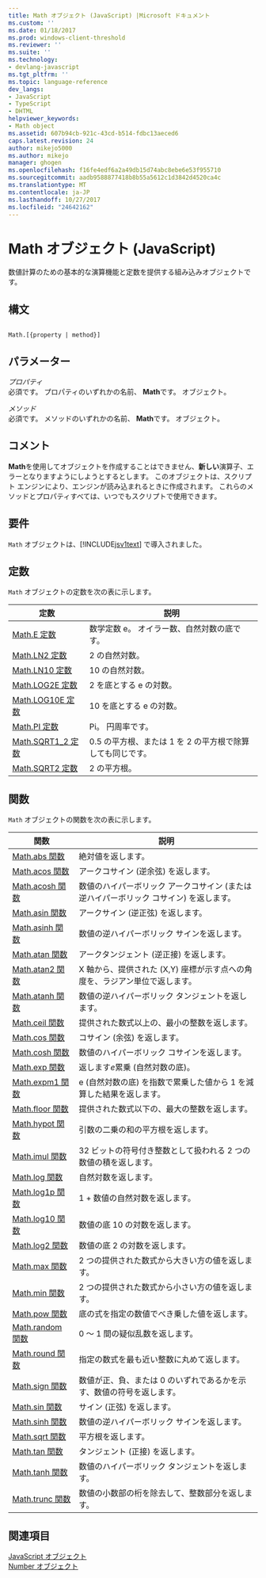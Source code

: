 ```yaml
---
title: Math オブジェクト (JavaScript) |Microsoft ドキュメント
ms.custom: ''
ms.date: 01/18/2017
ms.prod: windows-client-threshold
ms.reviewer: ''
ms.suite: ''
ms.technology:
- devlang-javascript
ms.tgt_pltfrm: ''
ms.topic: language-reference
dev_langs:
- JavaScript
- TypeScript
- DHTML
helpviewer_keywords:
- Math object
ms.assetid: 607b94cb-921c-43cd-b514-fdbc13aeced6
caps.latest.revision: 24
author: mikejo5000
ms.author: mikejo
manager: ghogen
ms.openlocfilehash: f16fe4edf6a2a49db15d74abc8ebe6e53f955710
ms.sourcegitcommit: aadb9588877418b8b55a5612c1d3842d4520ca4c
ms.translationtype: MT
ms.contentlocale: ja-JP
ms.lasthandoff: 10/27/2017
ms.locfileid: "24642162"
---
```

# <a name="math-object-javascript"></a>Math オブジェクト (JavaScript)
数値計算のための基本的な演算機能と定数を提供する組み込みオブジェクトです。  
  
## <a name="syntax"></a>構文  
  
```  
  
Math.[{property | method}]  
```  
  
## <a name="parameters"></a>パラメーター  
 *プロパティ*  
 必須です。 プロパティのいずれかの名前、 **Math**です。 オブジェクト。  
  
 *メソッド*  
 必須です。 メソッドのいずれかの名前、 **Math**です。 オブジェクト。  
  
## <a name="remarks"></a>コメント  
 **Math**を使用してオブジェクトを作成することはできません、**新しい**演算子、エラーとなりますようにしようとするとします。 このオブジェクトは、スクリプト エンジンにより、エンジンが読み込まれるときに作成されます。 これらのメソッドとプロパティすべては、いつでもスクリプトで使用できます。  
  
## <a name="requirements"></a>要件  
 `Math` オブジェクトは、[!INCLUDE[jsv1text](../../javascript/reference/includes/jsv1text-md.md)] で導入されました。  
  
<a name="js56jsobjmathprop"></a>   
## <a name="constants"></a>定数  
 `Math` オブジェクトの定数を次の表に示します。  
  
|定数|説明|  
|--------------|-----------------|  
|[Math.E 定数](../../javascript/reference/math-constants-javascript.md)|数学定数 e。 オイラー数、自然対数の底です。|  
|[Math.LN2 定数](../../javascript/reference/math-constants-javascript.md)|2 の自然対数。|  
|[Math.LN10 定数](../../javascript/reference/math-constants-javascript.md)|10 の自然対数。|  
|[Math.LOG2E 定数](../../javascript/reference/math-constants-javascript.md)|2 を底とする e の対数。|  
|[Math.LOG10E 定数](../../javascript/reference/math-constants-javascript.md)|10 を底とする e の対数。|  
|[Math.PI 定数](../../javascript/reference/math-constants-javascript.md)|Pi。 円周率です。|  
|[Math.SQRT1_2 定数](../../javascript/reference/math-constants-javascript.md)|0.5 の平方根、または 1 を 2 の平方根で除算しても同じです。|  
|[Math.SQRT2 定数](../../javascript/reference/math-constants-javascript.md)|2 の平方根。|  
  
<a name="js56jsobjmathmeth"></a>   
## <a name="functions"></a>関数  
 `Math` オブジェクトの関数を次の表に示します。  
  
|関数|説明|  
|--------------|-----------------|  
|[Math.abs 関数](../../javascript/reference/math-abs-function-javascript.md)|絶対値を返します。|  
|[Math.acos 関数](../../javascript/reference/math-acos-function-javascript.md)|アークコサイン (逆余弦) を返します。|  
|[Math.acosh 関数](../../javascript/reference/math-acosh-function-javascript.md)|数値のハイパーボリック アークコサイン (または逆ハイパーボリック コサイン) を返します。|  
|[Math.asin 関数](../../javascript/reference/math-asin-function-javascript.md)|アークサイン (逆正弦) を返します。|  
|[Math.asinh 関数](../../javascript/reference/math-asinh-function-javascript.md)|数値の逆ハイパーボリック サインを返します。|  
|[Math.atan 関数](../../javascript/reference/math-atan-function-javascript.md)|アークタンジェント (逆正接) を返します。|  
|[Math.atan2 関数](../../javascript/reference/math-atan2-function-javascript.md)|X 軸から、提供された (X,Y) 座標が示す点への角度を、ラジアン単位で返します。|  
|[Math.atanh 関数](../../javascript/reference/math-atanh-function-javascript.md)|数値の逆ハイパーボリック タンジェントを返します。|  
|[Math.ceil 関数](../../javascript/reference/math-ceil-function-javascript.md)|提供された数式以上の、最小の整数を返します。|  
|[Math.cos 関数](../../javascript/reference/math-cos-function-javascript.md)|コサイン (余弦) を返します。|  
|[Math.cosh 関数](../../javascript/reference/math-cosh-function-javascript.md)|数値のハイパーボリック コサインを返します。|  
|[Math.exp 関数](../../javascript/reference/math-exp-function-javascript.md)|返します*e*累乗 (自然対数の底)。|  
|[Math.expm1 関数](../../javascript/reference/math-expm1-function-javascript.md)|e (自然対数の底) を指数で累乗した値から 1 を減算した結果を返します。|  
|[Math.floor 関数](../../javascript/reference/math-floor-function-javascript.md)|提供された数式以下の、最大の整数を返します。|  
|[Math.hypot 関数](../../javascript/reference/math-hypot-function-javascript.md)|引数の二乗の和の平方根を返します。|  
|[Math.imul 関数](../../javascript/reference/math-imul-function-javascript.md)|32 ビットの符号付き整数として扱われる 2 つの数値の積を返します。|  
|[Math.log 関数](../../javascript/reference/math-log-function-javascript.md)|自然対数を返します。|  
|[Math.log1p 関数](../../javascript/reference/math-log1p-function-javascript.md)|1 + 数値の自然対数を返します。|  
|[Math.log10 関数](../../javascript/reference/math-log10-function-javascript.md)|数値の底 10 の対数を返します。|  
|[Math.log2 関数](../../javascript/reference/math-log2-function-javascript.md)|数値の底 2 の対数を返します。|  
|[Math.max 関数](../../javascript/reference/math-max-function-javascript.md)|2 つの提供された数式から大きい方の値を返します。|  
|[Math.min 関数](../../javascript/reference/math-min-function-javascript.md)|2 つの提供された数式から小さい方の値を返します。|  
|[Math.pow 関数](../../javascript/reference/math-pow-function-javascript.md)|底の式を指定の数値でべき乗した値を返します。|  
|[Math.random 関数](../../javascript/reference/math-random-function-javascript.md)|0 ～ 1 間の疑似乱数を返します。|  
|[Math.round 関数](../../javascript/reference/math-round-function-javascript.md)|指定の数式を最も近い整数に丸めて返します。|  
|[Math.sign 関数](../../javascript/reference/math-sign-function-javascript.md)|数値が正、負、または 0 のいずれであるかを示す、数値の符号を返します。|  
|[Math.sin 関数](../../javascript/reference/math-sin-function-javascript.md)|サイン (正弦) を返します。|  
|[Math.sinh 関数](../../javascript/reference/math-sinh-function-javascript.md)|数値の逆ハイパーボリック サインを返します。|  
|[Math.sqrt 関数](../../javascript/reference/math-sqrt-function-javascript.md)|平方根を返します。|  
|[Math.tan 関数](../../javascript/reference/math-tan-function-javascript.md)|タンジェント (正接) を返します。|  
|[Math.tanh 関数](../../javascript/reference/math-tanh-function-javascript.md)|数値のハイパーボリック タンジェントを返します。|  
|[Math.trunc 関数](../../javascript/reference/math-trunc-function-javascript.md)|数値の小数部の桁を除去して、整数部分を返します。|  
  
## <a name="see-also"></a>関連項目  
 [JavaScript オブジェクト](../../javascript/reference/javascript-objects.md)   
 [Number オブジェクト](../../javascript/reference/number-object-javascript.md)